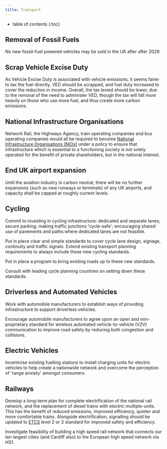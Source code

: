 ```yaml
---
title: Transport
---
```


* table of contents
{:toc}

## Removal of Fossil Fuels

No new fossil-fuel powered vehicles may be sold in the UK after after 2029.

## Scrap Vehicle Excise Duty

As Vehicle Excise Duty is associated with vehicle emissions, it seems fairer to tax
the fuel directly. VED should be scrapped, and fuel duty increased to cover the reduction
in income. Overall, the tax levied should be lower, due to the removal of the need to administer
VED, though the tax will fall more heavily on those who use more fuel, and thus create more
carbon emissions.

## National Infrastructure Organisations

Network Rail, the Highways Agency, train operating companies and bus operating companies would all be required to become [National Infrastructure Organisations (NIOs)](infrastructure.html) under a policy to ensure that infrastructure which is essential to a functioning society is not solely operated for the benefit of private shareholders, but in the national interest.

## End UK airport expansion

Until the aviation industry is carbon neutral, there will be no further expansions (such as new runways or terminals) of any UK airports, and capacity shall be capped at roughly current levels.

## Cycling

Commit to investing in cycling infrastructure: dedicated and separate lanes; secure parking; making traffic junctions 'cycle-safe'; encouraging shared use of pavements and paths where dedicated lanes are not feasible.

Put in place clear and simple standards to cover cycle lane design, signage, continuity and traffic signals. Extend existing transport planning requirements to always include these new cycling standards.

Put in place a program to bring existing roads up to these new standards.

Consult with leading cycle planning countries on setting down these standards.

## Driverless and Automated Vehicles

Work with automobile manufacturers to establish ways of providing infrastructure to support driverless vehicles.

Encourage automobile manufacturers to agree upon an open and non-proprietary standard for wireless automated vehicle-to-vehicle (V2V) communication to improve road safety by reducing both congestion and collisions.

## Electric Vehicles

Incentivise existing fuelling stations to install charging units for electric vehicles to help create a nationwide network and overcome the perception of 'range anxiety' amongst consumers.

## Railways

Develop a long-term plan for complete electrification of the national rail network, and the replacement of diesel trains with electric multiple-units. This has the benefit of reduced emissions, improved efficiency, quieter and more comfortable trains. Alongside electrification, signalling should be updated to [ETCS](http://en.wikipedia.org/wiki/European_Train_Control_System) level 2 or 3 standard for improved safety and efficiency.

Investigate feasibility of building a high speed rail network that connects our ten largest cities (and Cardiff also) to the European high speed network via HS1.
